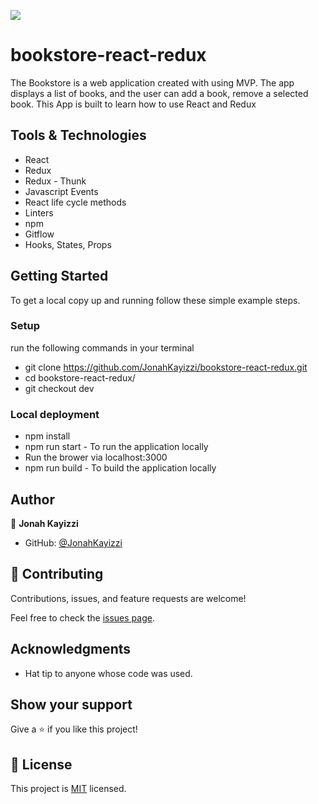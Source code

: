 ![](https://img.shields.io/badge/Microverse-blueviolet)
# bookstore-react-redux
The Bookstore is a web application created with using MVP. The app  displays a list of books, and the user can add a book, remove a selected book. This App is built to learn how to use React and Redux

## Tools & Technologies

- React
- Redux
- Redux - Thunk
- Javascript Events
- React life cycle methods
- Linters
- npm
- Gitflow
- Hooks, States, Props


## Getting Started

To get a local copy up and running follow these simple example steps.

### Setup

run the following commands in your terminal

- git clone https://github.com/JonahKayizzi/bookstore-react-redux.git
- cd bookstore-react-redux/
- git checkout dev

### Local deployment

- npm install
- npm run start - To run the application locally
- Run the brower via localhost:3000
- npm run build - To build the application locally

## Author

👤 **Jonah Kayizzi**

- GitHub: [@JonahKayizzi](https://github.com/JonahKayizzi)

## 🤝 Contributing

Contributions, issues, and feature requests are welcome!

Feel free to check the [issues page](https://github.com/JonahKayizzi/bookstore-react-redux/issues).

## Acknowledgments

- Hat tip to anyone whose code was used. 

## Show your support

Give a ⭐️ if you like this project!

## 📝 License

This project is [MIT](./LICENSE) licensed.


